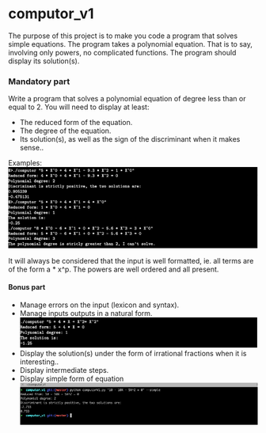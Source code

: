 # computor_v1
The purpose of this project is to make you code a program that solves simple equations. The program takes a polynomial equation. That is to say, involving only powers, no complicated functions. The program should display its solution(s).

### Mandatory part

Write a program that solves a polynomial equation of degree less than or equal to 2. You will need to display at least:
* The reduced form of the equation.
* The degree of the equation.
* Its solution(s), as well as the sign of the discriminant when it makes sense..

Examples:
![](https://github.com/vlkorniienko/computor_v1/blob/master/example1.png)

It will always be considered that the input is well formatted, ie. all terms are of the form a * x^p. The powers are well ordered and all present.

#### Bonus part
* Manage errors on the input (lexicon and syntax).
* Manage inputs outputs in a natural form.
![](https://github.com/vlkorniienko/computor_v1/blob/master/example2.png)
* Display the solution(s) under the form of irrational fractions when it is interesting..
* Display intermediate steps.
* Display simple form of equation
![](https://github.com/vlkorniienko/computor_v1/blob/master/example3.png)
